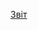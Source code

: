 [Звіт](https://github.com/Akovtun71/DB_2_lab2/blob/master/%D0%97%D0%B2%D1%96%D1%82_%D0%9B%D0%B0%D0%B12_%D0%9A%D0%BE%D0%B2%D1%82%D1%83%D0%BD.pdf)
